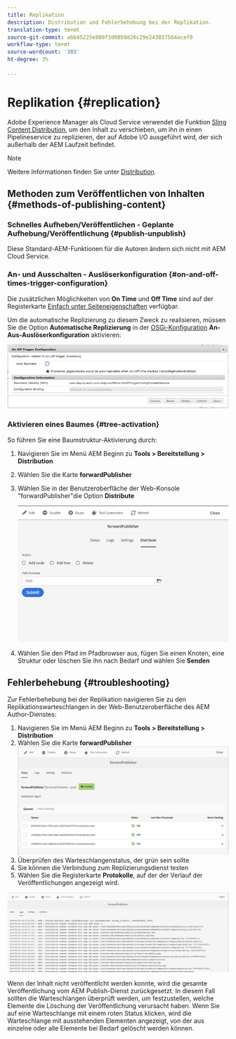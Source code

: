 ```yaml
---
title: Replikation
description: Distribution und Fehlerbehebung bei der Replikation.
translation-type: tm+mt
source-git-commit: abb45225e880f3d08b9d26c29e243037564acef0
workflow-type: tm+mt
source-wordcount: '303'
ht-degree: 3%

---
```



# Replikation {#replication}

Adobe Experience Manager als Cloud Service verwendet die Funktion [Sling Content Distribution](https://sling.apache.org/documentation/bundles/content-distribution.html), um den Inhalt zu verschieben, um ihn in einen Pipelineservice zu replizieren, der auf Adobe I/O ausgeführt wird, der sich außerhalb der AEM Laufzeit befindet.

>[!NOTE]
>
>Weitere Informationen finden Sie unter [Distribution](/help/core-concepts/architecture.md#content-distribution).

## Methoden zum Veröffentlichen von Inhalten {#methods-of-publishing-content}

### Schnelles Aufheben/Veröffentlichen - Geplante Aufhebung/Veröffentlichung {#publish-unpublish}

Diese Standard-AEM-Funktionen für die Autoren ändern sich nicht mit AEM Cloud Service.

### An- und Ausschalten - Auslöserkonfiguration {#on-and-off-times-trigger-configuration}

Die zusätzlichen Möglichkeiten von **On Time** und **Off Time** sind auf der Registerkarte [Einfach unter Seiteneigenschaften](/help/sites-cloud/authoring/fundamentals/page-properties.md#basic) verfügbar.

Um die automatische Replizierung zu diesem Zweck zu realisieren, müssen Sie die Option **Automatische Replizierung** in der [OSGi-Konfiguration](/help/implementing/deploying/configuring-osgi.md) **An-Aus-Auslöserkonfiguration** aktivieren:

![OSGi-On-Off-Auslöserkonfiguration](/help/operations/assets/replication-on-off-trigger.png)

### Aktivieren eines Baumes {#tree-activation}

So führen Sie eine Baumstruktur-Aktivierung durch:

1. Navigieren Sie im Menü AEM Beginn zu **Tools > Bereitstellung > Distribution**
2. Wählen Sie die Karte **forwardPublisher**
3. Wählen Sie in der Benutzeroberfläche der Web-Konsole &quot;forwardPublisher&quot;die Option **Distribute**

   ![](assets/distribute.png "DistributeDistribute")
4. Wählen Sie den Pfad im Pfadbrowser aus, fügen Sie einen Knoten, eine Struktur oder löschen Sie ihn nach Bedarf und wählen Sie **Senden**

## Fehlerbehebung {#troubleshooting}

Zur Fehlerbehebung bei der Replikation navigieren Sie zu den Replikationswarteschlangen in der Web-Benutzeroberfläche des AEM Author-Dienstes:

1. Navigieren Sie im Menü AEM Beginn zu **Tools > Bereitstellung > Distribution**
2. Wählen Sie die Karte **forwardPublisher**
   ![](assets/status.png "StatusStatus")
3. Überprüfen des Warteschlangenstatus, der grün sein sollte
4. Sie können die Verbindung zum Replizierungsdienst testen
5. Wählen Sie die Registerkarte **Protokolle**, auf der der Verlauf der Veröffentlichungen angezeigt wird.

![](assets/logs.png "LogsLogs")

Wenn der Inhalt nicht veröffentlicht werden konnte, wird die gesamte Veröffentlichung vom AEM Publish-Dienst zurückgesetzt.
In diesem Fall sollten die Warteschlangen überprüft werden, um festzustellen, welche Elemente die Löschung der Veröffentlichung verursacht haben. Wenn Sie auf eine Warteschlange mit einem roten Status klicken, wird die Warteschlange mit ausstehenden Elementen angezeigt, von der aus einzelne oder alle Elemente bei Bedarf gelöscht werden können.
